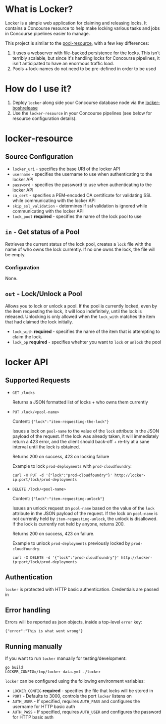 # What is Locker?

Locker is a simple web application for claiming and releasing locks.
It contains a Concourse resource to help make locking various tasks
and jobs in Concourse pipelines easier to manage.

This project is similar to the [pool-resource](https://github.com/concourse/pool-resource), with a few key differences:

1) It uses a webserver with file-backed persistence for the locks. This isn't
   terribly scalable, but since it's handling locks for Concourse pipelines,
   it isn't anticipated to have an enormous traffic load.
2) Pools + lock-names do not need to be pre-defined in order to be used

# How do I use it?

1) Deploy `locker` along side your Concourse database node via the [locker-boshrelease](https://github.com/cloudfoundry-community/locker-boshrelease)
2) Use the `locker-resource` in your Concourse pipelines (see below for resource
   configuration details).

# locker-resource

## Source Configuration

* `locker_uri` - specifies the base URI of the locker API
* `username` - specifies the username to use when authenticating to the locker API
* `password` - specifies the password to use when authenticating to the locker API
* `ca_cert` - specifies a PEM-encoded CA certificate for validating
  SSL while communicating with the locker API
* `skip_ssl_validation` - determines if ssl validation is ignored while
  communicating with the locker API
* `lock_pool` **required** - specifies the name of the lock pool to use

## `in` - Get status of a Pool

Retrieves the current status of the lock pool, creates a
`lock` file with the name of who owns the lock currently.
If no one owns the lock, the file will be empty.

### Configuration

None.

## `out` - Lock/Unlock a Pool

Allows you to lock or unlock a pool. If the pool is currently locked,
even by the item requesting the lock, it will loop indefinitely, until
the lock is released. Unlocking is only allowed when the `lock_with` matches
the item that had claimed the lock initially.

* `lock_with` **required** - specifies the name of the item that is attempting to claim
  the lock. 
* `lock_op` **required** - specifies whehter you want to `lock` or `unlock` the pool

# locker API

## Supported Requests

* `GET /locks`

  Returns a JSON formatted list of locks + who owns them currently

* `PUT /lock/<pool-name>`

  Content: `{"lock":"item-requesting-the-lock"}`

  Issues a lock on `pool-name` to the value of the `lock` attribute in the JSON payload of the request.
  If the lock was already taken, it will immediately return a 423 error, and the client should back-off +
  re-try at a sane interval until the lock is obtained.

  Returns 200 on success, 423 on locking failure

  Example to lock `prod-deployments` with `prod-cloudfoundry`:

  ```
  curl -X PUT -d '{"lock":"prod-cloudfoundry"}' http://locker-ip:port/lock/prod-deployments
  ```

* `DELETE /lock/<pool-name>`

  Content: `{"lock":"item-requesting-unlock"}`

  Issues an unlock request on `pool-name` based on the value of the `lock` attribute in the JSON payload
  of the request. If the lock on `pool-name` is not currently held by `item-requesting-unlock`, the
  unlock is disallowed. If the lock is currently not held by anyone, returns 200.

  Returns 200 on success, 423 on failure.

  Example to unlock `prod-deployments` previously locked by `prod-cloudfoundry`:

  ```
  curl -X DELETE -d '{"lock":"prod-cloudfoundry"}' http://locker-ip:port/lock/prod-deployments
  ```

## Authentication

`locker` is protected with HTTP basic authentication. Credentials are passed in 

## Error handling

Errors will be reported as json objects, inside a top-level `error` key:

```
{"error":"This is what went wrong"}
```

## Running manually

If you want to run `locker` manually for testing/development:

```
go build
LOCKER_CONFIG=/tmp/locker-data.yml ./locker
```

`locker` can be configured using the following environment variables:

* `LOCKER_CONFIG` **required** - specifies the file that locks will be stored in
* `PORT` - Defaults to 3000, controls the port `locker` listens on
* `AUTH_USER` - If specified, requires `AUTH_PASS` and configures the username for
  HTTP basic auth
* `AUTH_PASS` - If specified, requires `AUTH_USER` and configures the password for
  HTTP basic auth
